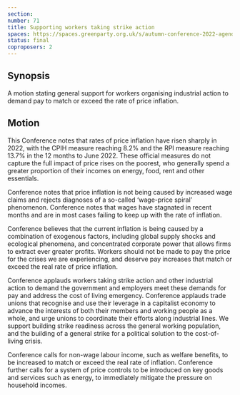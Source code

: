 ```yaml
---
section:
number: 71
title: Supporting workers taking strike action
spaces: https://spaces.greenparty.org.uk/s/autumn-conference-2022-agenda-forum/?contentId=101892
status: final
coproposers: 2
---
```

## Synopsis
A motion stating general support for workers organising industrial action to demand pay to match or exceed the rate of price inflation.

## Motion
This Conference notes that rates of price inflation have risen sharply in 2022, with the CPIH measure reaching 8.2% and the RPI measure reaching 13.7% in the 12 months to June 2022. These official measures do not capture the full impact of price rises on the poorest, who generally spend a greater proportion of their incomes on energy, food, rent and other essentials.

Conference notes that price inflation is not being caused by increased wage claims and rejects diagnoses of a so-called ‘wage-price spiral’ phenomenon. Conference notes that wages have stagnated in recent months and are in most cases failing to keep up with the rate of inflation.

Conference believes that the current inflation is being caused by a combination of exogenous factors, including global supply shocks and ecological phenomena, and concentrated corporate power that allows firms to extract ever greater profits. Workers should not be made to pay the price for the crises we are experiencing, and deserve pay increases that match or exceed the real rate of price inflation.

Conference applauds workers taking strike action and other industrial action to demand the government and employers meet these demands for pay and address the cost of living emergency. Conference applauds trade unions that recognise and use their leverage in a capitalist economy to advance the interests of both their members and working people as a whole, and urge unions to coordinate their efforts along industrial lines. We support building strike readiness across the general working population, and the building of a general strike for a political solution to the cost-of-living crisis.

Conference calls for non-wage labour income, such as welfare benefits, to be increased to match or exceed the real rate of inflation. Conference further calls for a system of price controls to be introduced on key goods and services such as energy, to immediately mitigate the pressure on household incomes.
